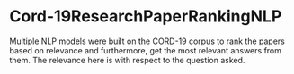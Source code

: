 # Cord-19ResearchPaperRankingNLP
Multiple NLP models were built on the CORD-19 corpus to rank the papers based on relevance and furthermore, get the most relevant answers from them. The relevance here is with respect to the question asked.
